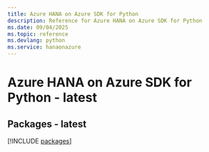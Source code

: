 ```yaml
---
title: Azure HANA on Azure SDK for Python
description: Reference for Azure HANA on Azure SDK for Python
ms.date: 09/04/2025
ms.topic: reference
ms.devlang: python
ms.service: hanaonazure
---
```

# Azure HANA on Azure SDK for Python - latest
## Packages - latest
[!INCLUDE [packages](hana-on-azure-index.md)]